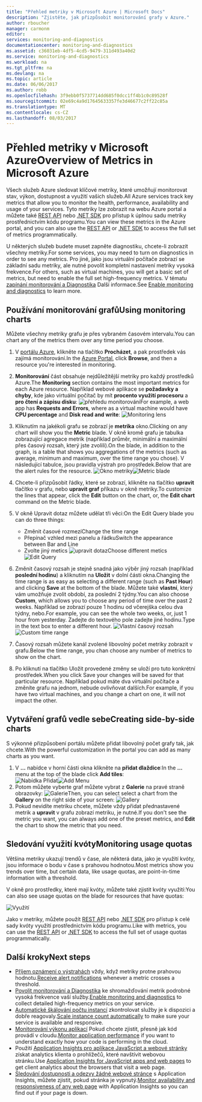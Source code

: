 ```yaml
---
title: "Přehled metriky v Microsoft Azure | Microsoft Docs"
description: "Zjistěte, jak přizpůsobit monitorování grafy v Azure."
author: rboucher
manager: carmonm
editor: 
services: monitoring-and-diagnostics
documentationcenter: monitoring-and-diagnostics
ms.assetid: c36031eb-4df5-4cd5-9479-311d493a40d2
ms.service: monitoring-and-diagnostics
ms.workload: na
ms.tgt_pltfrm: na
ms.devlang: na
ms.topic: article
ms.date: 06/06/2017
ms.author: robb
ms.openlocfilehash: 3f9ebb0f5737714dd685f0dcc1ff4b1c0c89528f
ms.sourcegitcommit: 02e69c4a9d17645633357fe3d46677c2ff22c85a
ms.translationtype: MT
ms.contentlocale: cs-CZ
ms.lasthandoff: 08/03/2017
---
```

# <a name="overview-of-metrics-in-microsoft-azure"></a><span data-ttu-id="ce9e6-103">Přehled metriky v Microsoft Azure</span><span class="sxs-lookup"><span data-stu-id="ce9e6-103">Overview of Metrics in Microsoft Azure</span></span>
<span data-ttu-id="ce9e6-104">Všech služeb Azure sledovat klíčové metriky, které umožňují monitorovat stav, výkon, dostupnost a využití vašich služeb.</span><span class="sxs-lookup"><span data-stu-id="ce9e6-104">All Azure services track key metrics that allow you to monitor the health, performance, availability and usage of your services.</span></span> <span data-ttu-id="ce9e6-105">Tyto metriky lze zobrazit na webu Azure portal a můžete také [REST API](https://msdn.microsoft.com/library/azure/dn931930.aspx) nebo [.NET SDK](http://www.nuget.org/packages/Microsoft.Azure.Management.Monitor) pro přístup k úplnou sadu metriky prostřednictvím kódu programu.</span><span class="sxs-lookup"><span data-stu-id="ce9e6-105">You can view these metrics in the Azure portal, and you can also use the [REST API](https://msdn.microsoft.com/library/azure/dn931930.aspx) or [.NET SDK](http://www.nuget.org/packages/Microsoft.Azure.Management.Monitor) to access the full set of metrics programmatically.</span></span>

<span data-ttu-id="ce9e6-106">U některých služeb budete muset zapněte diagnostiku, chcete-li zobrazit všechny metriky.</span><span class="sxs-lookup"><span data-stu-id="ce9e6-106">For some services, you may need to turn on diagnostics in order to see any metrics.</span></span> <span data-ttu-id="ce9e6-107">Pro jiné, jako jsou virtuální počítače zobrazí se základní sadu metriky, ale nutné povolit kompletní nastavení metriky vysoká frekvence.</span><span class="sxs-lookup"><span data-stu-id="ce9e6-107">For others, such as virtual machines, you will get a basic set of metrics, but need to enable the full set high-frequency metrics.</span></span> <span data-ttu-id="ce9e6-108">V tématu [zapínání monitorování a Diagnostika](insights-how-to-use-diagnostics.md) Další informace.</span><span class="sxs-lookup"><span data-stu-id="ce9e6-108">See [Enable monitoring and diagnostics](insights-how-to-use-diagnostics.md) to learn more.</span></span>

## <a name="using-monitoring-charts"></a><span data-ttu-id="ce9e6-109">Používání monitorování grafů</span><span class="sxs-lookup"><span data-stu-id="ce9e6-109">Using monitoring charts</span></span>
<span data-ttu-id="ce9e6-110">Můžete všechny metriky grafu je přes vybraném časovém intervalu.</span><span class="sxs-lookup"><span data-stu-id="ce9e6-110">You can chart any of the metrics them over any time period you choose.</span></span>

1. <span data-ttu-id="ce9e6-111">V [portálu Azure](https://portal.azure.com/), klikněte na tlačítko **Procházet**, a pak prostředek vás zajímá monitorování.</span><span class="sxs-lookup"><span data-stu-id="ce9e6-111">In the [Azure Portal](https://portal.azure.com/), click **Browse**, and then a resource you're interested in monitoring.</span></span>
2. <span data-ttu-id="ce9e6-112">**Monitorování** část obsahuje nejdůležitější metriky pro každý prostředků Azure.</span><span class="sxs-lookup"><span data-stu-id="ce9e6-112">The **Monitoring** section contains the most important metrics for each Azure resource.</span></span> <span data-ttu-id="ce9e6-113">Například webové aplikace se **požadavky a chyby**, kde jako virtuální počítač by mít **procento využití procesoru** a **pro čtení a zápisu disku**: ![přehledu monitorování](./media/insights-how-to-customize-monitoring/Insights_MonitoringChart.png)</span><span class="sxs-lookup"><span data-stu-id="ce9e6-113">For example, a web app has **Requests and Errors**, where as a virtual machine would have **CPU percentage** and **Disk read and write**: ![Monitoring lens](./media/insights-how-to-customize-monitoring/Insights_MonitoringChart.png)</span></span>
3. <span data-ttu-id="ce9e6-114">Kliknutím na jakékoli grafu se zobrazí je **metrika** okno.</span><span class="sxs-lookup"><span data-stu-id="ce9e6-114">Clicking on any chart will show you the **Metric** blade.</span></span> <span data-ttu-id="ce9e6-115">V okně kromě grafu je tabulka zobrazující agregace metrik (například průměr, minimální a maximální přes časový rozsah, který jste zvolili).</span><span class="sxs-lookup"><span data-stu-id="ce9e6-115">On the blade, in addition to the graph, is a table that shows you aggregations of the metrics (such as average, minimum and maximum, over the time range you chose).</span></span> <span data-ttu-id="ce9e6-116">V následující tabulce, jsou pravidla výstrah pro prostředek.</span><span class="sxs-lookup"><span data-stu-id="ce9e6-116">Below that are the alert rules for the resource.</span></span>
    <span data-ttu-id="ce9e6-117">![Okno metriky](./media/insights-how-to-customize-monitoring/Insights_MetricBlade.png)</span><span class="sxs-lookup"><span data-stu-id="ce9e6-117">![Metric blade](./media/insights-how-to-customize-monitoring/Insights_MetricBlade.png)</span></span>
4. <span data-ttu-id="ce9e6-118">Chcete-li přizpůsobit řádky, které se zobrazí, klikněte na tlačítko **upravit** tlačítko v grafu, nebo **upravit graf** příkazu v okně metriky.</span><span class="sxs-lookup"><span data-stu-id="ce9e6-118">To customize the lines that appear, click the **Edit** button on the chart, or, the **Edit chart** command on the Metric blade.</span></span>
5. <span data-ttu-id="ce9e6-119">V okně Upravit dotaz můžete udělat tři věci:</span><span class="sxs-lookup"><span data-stu-id="ce9e6-119">On the Edit Query blade you can do three things:</span></span>
   
   * <span data-ttu-id="ce9e6-120">Změnit časové rozmezí</span><span class="sxs-lookup"><span data-stu-id="ce9e6-120">Change the time range</span></span>
   * <span data-ttu-id="ce9e6-121">Přepínač vzhled mezi panelu a řádku</span><span class="sxs-lookup"><span data-stu-id="ce9e6-121">Switch the appearance between Bar and Line</span></span>
   * <span data-ttu-id="ce9e6-122">Zvolte jiný metics ![upravit dotaz](./media/insights-how-to-customize-monitoring/Insights_EditQuery.png)</span><span class="sxs-lookup"><span data-stu-id="ce9e6-122">Choose different metics ![Edit Query](./media/insights-how-to-customize-monitoring/Insights_EditQuery.png)</span></span>
6. <span data-ttu-id="ce9e6-123">Změnit časový rozsah je stejně snadná jako výběr jiný rozsah (například **poslední hodinu**) a kliknutím na **Uložit** v dolní části okna.</span><span class="sxs-lookup"><span data-stu-id="ce9e6-123">Changing the time range is as easy as selecting a different range (such as **Past Hour**) and clicking **Save** at the bottom of the blade.</span></span> <span data-ttu-id="ce9e6-124">Můžete také **vlastní**, který vám umožňuje zvolit období, za poslední 2 týdny.</span><span class="sxs-lookup"><span data-stu-id="ce9e6-124">You can also choose **Custom**, which allows you to choose any period of time over the past 2 weeks.</span></span> <span data-ttu-id="ce9e6-125">Například se zobrazí pouze 1 hodinu od včerejška celou dva týdny, nebo.</span><span class="sxs-lookup"><span data-stu-id="ce9e6-125">For example, you can see the whole two weeks, or, just 1 hour from yesterday.</span></span> <span data-ttu-id="ce9e6-126">Zadejte do textového pole zadejte jiné hodinu.</span><span class="sxs-lookup"><span data-stu-id="ce9e6-126">Type in the text box to enter a different hour.</span></span>
    <span data-ttu-id="ce9e6-127">![Vlastní časový rozsah](./media/insights-how-to-customize-monitoring/Insights_CustomTime.png)</span><span class="sxs-lookup"><span data-stu-id="ce9e6-127">![Custom time range](./media/insights-how-to-customize-monitoring/Insights_CustomTime.png)</span></span>
7. <span data-ttu-id="ce9e6-128">Časový rozsah můžete kanál zvolené libovolný počet metriky zobrazit v grafu.</span><span class="sxs-lookup"><span data-stu-id="ce9e6-128">Below the time range, you chan choose any number of metrics to show on the chart.</span></span>
8. <span data-ttu-id="ce9e6-129">Po kliknutí na tlačítko Uložit provedené změny se uloží pro tuto konkrétní prostředek.</span><span class="sxs-lookup"><span data-stu-id="ce9e6-129">When you click Save your changes will be saved for that particular resource.</span></span> <span data-ttu-id="ce9e6-130">Například pokud máte dva virtuální počítače a změníte grafu na jednom, nebude ovlivňovat dalších.</span><span class="sxs-lookup"><span data-stu-id="ce9e6-130">For example, if you have two virtual machines, and you change a chart on one, it will not impact the other.</span></span>

## <a name="creating-side-by-side-charts"></a><span data-ttu-id="ce9e6-131">Vytváření grafů vedle sebe</span><span class="sxs-lookup"><span data-stu-id="ce9e6-131">Creating side-by-side charts</span></span>
<span data-ttu-id="ce9e6-132">S výkonné přizpůsobení portálu můžete přidat libovolný počet grafy tak, jak chcete.</span><span class="sxs-lookup"><span data-stu-id="ce9e6-132">With the powerful customization in the portal you can add as many charts as you want.</span></span>

1. <span data-ttu-id="ce9e6-133">V **...**  nabídce v horní části okna klikněte na **přidat dlaždice**:</span><span class="sxs-lookup"><span data-stu-id="ce9e6-133">In the **...** menu at the top of the blade click **Add tiles**:</span></span>  
    <span data-ttu-id="ce9e6-134">![Nabídka Přidat](./media/insights-how-to-customize-monitoring/Insights_AddMenu.png)</span><span class="sxs-lookup"><span data-stu-id="ce9e6-134">![Add Menu](./media/insights-how-to-customize-monitoring/Insights_AddMenu.png)</span></span>
2. <span data-ttu-id="ce9e6-135">Potom můžete vyberte graf můžete vybrat z **Galerie** na pravé straně obrazovky: ![Galerie](./media/insights-how-to-customize-monitoring/Insights_Gallery.png)</span><span class="sxs-lookup"><span data-stu-id="ce9e6-135">Then, you can select select a chart from the **Gallery** on the right side of your screen:  ![Gallery](./media/insights-how-to-customize-monitoring/Insights_Gallery.png)</span></span>
3. <span data-ttu-id="ce9e6-136">Pokud nevidíte metriku chcete, můžete vždy přidat přednastavené metrik a **upravit** v grafu zobrazí metriku, je nutné.</span><span class="sxs-lookup"><span data-stu-id="ce9e6-136">If you don't see the metric you want, you can always add one of the preset metrics, and **Edit** the chart to show the metric that you need.</span></span>

## <a name="monitoring-usage-quotas"></a><span data-ttu-id="ce9e6-137">Sledování využití kvóty</span><span class="sxs-lookup"><span data-stu-id="ce9e6-137">Monitoring usage quotas</span></span>
<span data-ttu-id="ce9e6-138">Většina metriky ukazují trendů v čase, ale některá data, jako je využití kvóty, jsou informace o bodu v čase s prahovou hodnotou.</span><span class="sxs-lookup"><span data-stu-id="ce9e6-138">Most metrics show you trends over time, but certain data, like usage quotas, are point-in-time information with a threshold.</span></span>

<span data-ttu-id="ce9e6-139">V okně pro prostředky, které mají kvóty, můžete také zjistit kvóty využití:</span><span class="sxs-lookup"><span data-stu-id="ce9e6-139">You can also see usage quotas on the blade for resources that have quotas:</span></span>

![Využití](./media/insights-how-to-customize-monitoring/Insights_UsageChart.png)

<span data-ttu-id="ce9e6-141">Jako v metriky, můžete použít [REST API](https://msdn.microsoft.com/library/azure/dn931963.aspx) nebo [.NET SDK](http://www.nuget.org/packages/Microsoft.Azure.Management.Monitor) pro přístup k celé sady kvóty využití prostřednictvím kódu programu.</span><span class="sxs-lookup"><span data-stu-id="ce9e6-141">Like with metrics, you can use the [REST API](https://msdn.microsoft.com/library/azure/dn931963.aspx) or [.NET SDK](http://www.nuget.org/packages/Microsoft.Azure.Management.Monitor) to access the full set of usage quotas programmatically.</span></span>

## <a name="next-steps"></a><span data-ttu-id="ce9e6-142">Další kroky</span><span class="sxs-lookup"><span data-stu-id="ce9e6-142">Next steps</span></span>
* <span data-ttu-id="ce9e6-143">[Příjem oznámení o výstrahách](insights-receive-alert-notifications.md) vždy, když metriky protne prahovou hodnotu.</span><span class="sxs-lookup"><span data-stu-id="ce9e6-143">[Receive alert notifications](insights-receive-alert-notifications.md) whenever a metric crosses a threshold.</span></span>
* <span data-ttu-id="ce9e6-144">[Povolit monitorování a Diagnostika](insights-how-to-use-diagnostics.md) ke shromažďování metrik podrobné vysoká frekvence vaší služby.</span><span class="sxs-lookup"><span data-stu-id="ce9e6-144">[Enable monitoring and diagnostics](insights-how-to-use-diagnostics.md) to collect detailed high-frequency metrics on your service.</span></span>
* <span data-ttu-id="ce9e6-145">[Automatické škálování počtu instancí](insights-how-to-scale.md) zkontrolovat služby je k dispozici a dobře reagovaly.</span><span class="sxs-lookup"><span data-stu-id="ce9e6-145">[Scale instance count automatically](insights-how-to-scale.md) to make sure your service is available and responsive.</span></span>
* <span data-ttu-id="ce9e6-146">[Monitorování výkonu aplikací](../application-insights/app-insights-azure-web-apps.md) Pokud chcete zjistit, přesně jak kód provádí v cloudu.</span><span class="sxs-lookup"><span data-stu-id="ce9e6-146">[Monitor application performance](../application-insights/app-insights-azure-web-apps.md) if you want to understand exactly how your code is performing in the cloud.</span></span>
* <span data-ttu-id="ce9e6-147">Použití [Application Insights pro aplikace JavaScript a webové stránky](../application-insights/app-insights-web-track-usage.md) získat analytics klienta o prohlížečů, které navštívit webovou stránku.</span><span class="sxs-lookup"><span data-stu-id="ce9e6-147">Use [Application Insights for JavaScript apps and web pages](../application-insights/app-insights-web-track-usage.md) to get client analytics about the browsers that visit a web page.</span></span>
* <span data-ttu-id="ce9e6-148">[Sledování dostupnosti a odezvy žádné webové stránce](../application-insights/app-insights-monitor-web-app-availability.md) s Application Insights, můžete zjistit, pokud stránka je vypnutý.</span><span class="sxs-lookup"><span data-stu-id="ce9e6-148">[Monitor availability and responsiveness of any web page](../application-insights/app-insights-monitor-web-app-availability.md) with Application Insights so you can find out if your page is down.</span></span>

